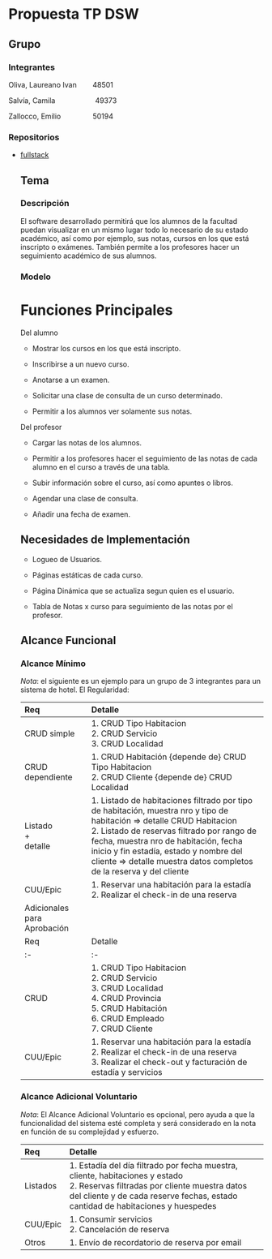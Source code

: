 # Propuesta TP DSW

## Grupo

### Integrantes

Oliva, Laureano Ivan        48501

Salvía, Camila                    49373

Zallocco, Emilio                50194

### Repositorios

* [fullstack](https://github.com/camila-salvia/pagina-universitaria-dsw)
  
  ## Tema
  
  ### Descripción
  
  El software desarrollado permitirá que los alumnos de la facultad puedan visualizar en un mismo lugar todo lo necesario de su estado académico, así como por ejemplo, sus notas, cursos en los que está inscripto o exámenes. También permite a los profesores hacer un seguimiento académico de sus alumnos.
  
  ### Modelo
  
  
  
  # Funciones Principales
  
  Del alumno
  - Mostrar los cursos en los que está inscripto.
  
  - Inscribirse a un nuevo curso.
  
  - Anotarse a un examen.
  
  - Solicitar una clase de consulta de un curso determinado.
  
  - Permitir a los alumnos ver solamente sus notas.
  
  Del profesor
  
  - Cargar las notas de los alumnos.
  
  - Permitir a los profesores hacer el seguimiento de las notas de cada alumno en el curso a través de una tabla.
  
  - Subir información sobre el curso, así como apuntes o libros.
  
  - Agendar una clase de consulta.
  
  - Añadir una fecha de examen.
  
  ## Necesidades de Implementación
  
  - Logueo de Usuarios.
  
  - Páginas estáticas de cada curso.
  
  - Página Dinámica que se actualiza segun quien es el usuario.
  
  - Tabla de Notas x curso para seguimiento de las notas por el profesor.
    
    
  
  ## Alcance Funcional
  
  ### Alcance Mínimo
  
  *Nota*: el siguiente es un ejemplo para un grupo de 3 integrantes para un sistema de hotel. El 
  Regularidad:
  
  | Req                         | Detalle                                                                                                                                                                                                                                                                                                                           |
  |:--------------------------- |:--------------------------------------------------------------------------------------------------------------------------------------------------------------------------------------------------------------------------------------------------------------------------------------------------------------------------------- |
  | CRUD simple                 | 1. CRUD Tipo Habitacion<br>2. CRUD Servicio<br>3. CRUD Localidad                                                                                                                                                                                                                                                                  |
  | CRUD dependiente            | 1. CRUD Habitación {depende de} CRUD Tipo Habitacion<br>2. CRUD Cliente {depende de} CRUD Localidad                                                                                                                                                                                                                               |
  | Listado<br>+<br>detalle     | 1. Listado de habitaciones filtrado por tipo de habitación, muestra nro y tipo de habitación => detalle CRUD Habitacion<br> 2. Listado de reservas filtrado por rango de fecha, muestra nro de habitación, fecha inicio y fin estadía, estado y nombre del cliente => detalle muestra datos completos de la reserva y del cliente |
  | CUU/Epic                    | 1. Reservar una habitación para la estadía<br>2. Realizar el check-in de una reserva                                                                                                                                                                                                                                              |
  | Adicionales para Aprobación |                                                                                                                                                                                                                                                                                                                                   |
  | Req                         | Detalle                                                                                                                                                                                                                                                                                                                           |
  | :-                          | :-                                                                                                                                                                                                                                                                                                                                |
  | CRUD                        | 1. CRUD Tipo Habitacion<br>2. CRUD Servicio<br>3. CRUD Localidad<br>4. CRUD Provincia<br>5. CRUD Habitación<br>6. CRUD Empleado<br>7. CRUD Cliente                                                                                                                                                                                |
  | CUU/Epic                    | 1. Reservar una habitación para la estadía<br>2. Realizar el check-in de una reserva<br>3. Realizar el check-out y facturación de estadía y servicios                                                                                                                                                                             |
  
  ### Alcance Adicional Voluntario
  
  *Nota*: El Alcance Adicional Voluntario es opcional, pero ayuda a que la funcionalidad del sistema esté completa y será considerado en la nota en función de su complejidad y esfuerzo.
  
  | Req      | Detalle                                                                                                                                                                                                             |
  |:-------- |:------------------------------------------------------------------------------------------------------------------------------------------------------------------------------------------------------------------- |
  | Listados | 1. Estadía del día filtrado por fecha muestra, cliente, habitaciones y estado <br>2. Reservas filtradas por cliente muestra datos del cliente y de cada reserve fechas, estado cantidad de habitaciones y huespedes |
  | CUU/Epic | 1. Consumir servicios<br>2. Cancelación de reserva                                                                                                                                                                  |
  | Otros    | 1. Envío de recordatorio de reserva por email                                                                                                                                                                       |
